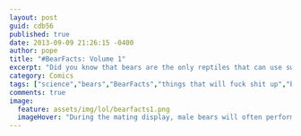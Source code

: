```yaml
---
layout: post
guid: cdb56
published: true
date: 2013-09-09 21:26:15 -0400
author: pope
title: "#BearFacts: Volume 1"
excerpt: "Did you know that bears are the only reptiles that can use swords? Neither did we, until we read this helpful infographic that was definitely produced by the US Fish & Wildlife Service, the first part in a continuing series where we take a look at one of nature's most mysterious forces: the majestic bear."
category: Comics
tags: ["science","bears","BearFacts","things that will fuck shit up","bone marrow","bear poop","Henri De La Merdeflambe","natural wonders","btw that headband says rectum"]
comments: true 
image:
  feature: assets/img/lol/bearfacts1.png
  imageHover: "During the mating display, male bears will often perform elaborate drum solos to attract a female. #BearFacts"
---
```



